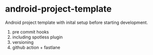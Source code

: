# android-project-template
Android project template with inital setup before starting development.

1. pre commit hooks
2. including spotless plugin
3. versioning
4. github action + fastlane

